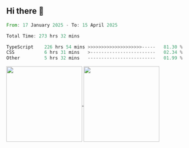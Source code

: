 ## Hi there 👋
<!--START_SECTION:waka-->

```rust
From: 17 January 2025 - To: 15 April 2025

Total Time: 273 hrs 32 mins

TypeScript    226 hrs 54 mins >>>>>>>>>>>>>>>>>>>>-----   81.30 %
CSS           6 hrs 31 mins   >------------------------   02.34 %
Other         5 hrs 32 mins   -------------------------   01.99 %
```

<!--END_SECTION:waka-->

<a href="https://github.com/anuraghazra/github-readme-stats">
  <img height=200 align="center" src="https://github-readme-stats.vercel.app/api/top-langs/?username=paulgeorge35&layout=donut&langs_count=5&theme=transparent" />
</a>
<a href="https://github.com/anuraghazra/convoychat">
  <img height=200 align="center" src="https://github-readme-stats.vercel.app/api?username=paulgeorge35&show_icons=true&show=prs_merged&theme=transparent&rank_icon=github" />
</a>
